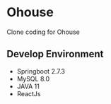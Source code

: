 # Ohouse
Clone coding for Ohouse

## Develop Environment
- Springboot 2.7.3
- MySQL 8.0
- JAVA 11
- ReactJs
